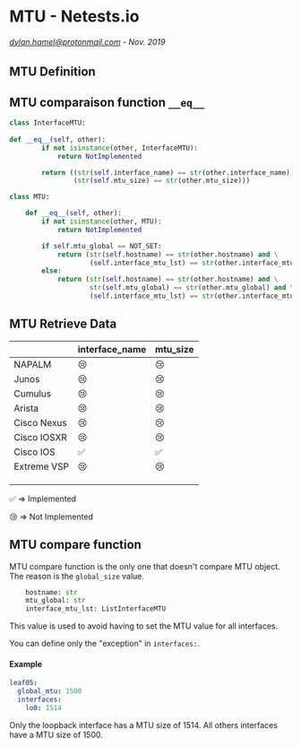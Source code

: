 # MTU - Netests.io
###### <dylan.hamel@protonmail.com> - Nov. 2019


## MTU Definition





## MTU comparaison function `__eq__`

```python
class InterfaceMTU:
  
def __eq__(self, other):
        if not isinstance(other, InterfaceMTU):
            return NotImplemented

        return ((str(self.interface_name) == str(other.interface_name)) and
                (str(self.mtu_size) == str(other.mtu_size)))
```



```python
class MTU:

    def __eq__(self, other):
        if not isinstance(other, MTU):
            return NotImplemented

        if self.mtu_global == NOT_SET:
            return (str(self.hostname) == str(other.hostname) and \
					(self.interface_mtu_lst) == str(other.interface_mtu_lst))
        else:
            return (str(self.hostname) == str(other.hostname) and \
					str(self.mtu_global) == str(other.mtu_global) and \
					(self.interface_mtu_lst) == str(other.interface_mtu_lst))
```




## MTU Retrieve Data

|             | interface_name     | mtu_size           |
| ----------- | ------------------ | ------------------ |
| NAPALM      | :cry:              | :cry:              |
| Junos       | :cry:              | :cry:              |
| Cumulus     | :cry:              | :cry:              |
| Arista      | :cry:              | :cry:              |
| Cisco Nexus | :cry:              | :cry:              |
| Cisco IOSXR | :cry:              | :cry:              |
| Cisco IOS   | :white_check_mark: | :white_check_mark: |
| Extreme VSP | :cry:              | :cry:              |
|             |                    |                    |
|             |                    |                    |
|             |                    |                    |

:white_check_mark: => Implemented​

:cry: => Not Implemented



## MTU compare function

MTU compare function is the only one that doesn't compare MTU object. The reason is the `global_size` value.

```python
    hostname: str
    mtu_global: str
    interface_mtu_lst: ListInterfaceMTU
```

This value is used to avoid having to set the MTU value for all interfaces.

You can define only the "exception" in `interfaces:`.

#### Example

```yaml
leaf05:
  global_mtu: 1500
  interfaces:
    lo0: 1514
```

Only the loopback interface has a MTU size of 1514. All others interfaces have a MTU size of 1500.

